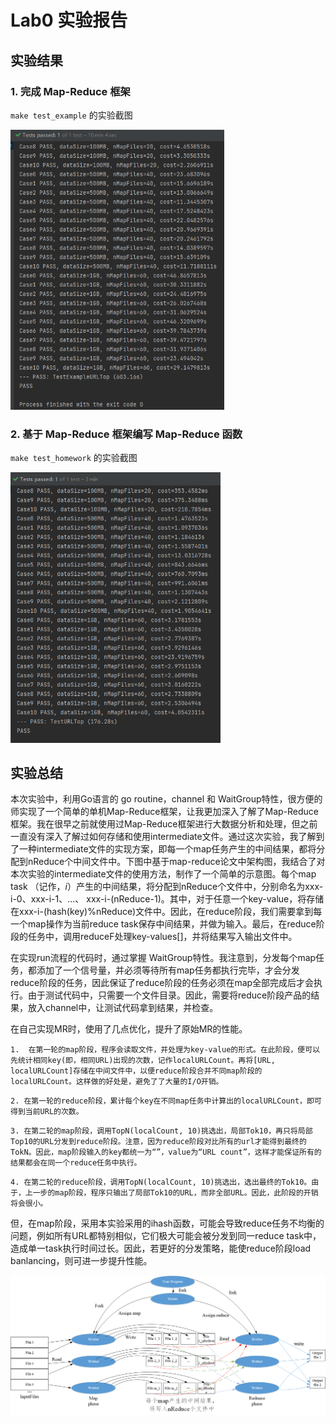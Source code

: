 # Lab0 实验报告

## 实验结果

### 1. 完成 Map-Reduce 框架

`make test_example` 的实验截图

<img src="images/未修改前.png" alt="未修改前" style="zoom: 67%;" />

### 2. 基于 Map-Reduce 框架编写 Map-Reduce 函数

`make test_homework` 的实验截图

<img src="images/修改后.png" alt="修改后" style="zoom: 67%;" />

## 实验总结

本次实验中，利用Go语言的 go routine，channel 和 WaitGroup特性，很方便的师实现了一个简单的单机Map-Reduce框架，让我更加深入了解了Map-Reduce框架。我在很早之前就使用过Map-Reduce框架进行大数据分析和处理，但之前一直没有深入了解过如何存储和使用intermediate文件。通过这次实验，我了解到了一种intermediate文件的实现方案，即每一个map任务产生的中间结果，都将分配到nReduce个中间文件中。下图中基于map-reduce论文中架构图，我结合了对本次实验的intermediate文件的使用方法，制作了一个简单的示意图。每个map task （记作，*i*）产生的中间结果，将分配到nReduce个文件中，分别命名为xxx-i-0、xxx-i-1、...、 xxx-i-(nReduce-1)。其中，对于任意一个key-value，将存储在xxx-i-(hash(key)%nReduce)文件中。因此，在reduce阶段，我们需要拿到每一个map操作为当前reduce task保存中间结果，并做为输入。最后，在reduce阶段的任务中，调用reduceF处理key-values[]，并将结果写入输出文件中。

在实现run流程的代码时，通过掌握 WaitGroup特性。我注意到，分发每个map任务，都添加了一个信号量，并必须等待所有map任务都执行完毕，才会分发reduce阶段的任务，因此保证了reduce阶段的任务必须在map全部完成后才会执行。由于测试代码中，只需要一个文件目录。因此，需要将reduce阶段产品的结果，放入channel中，让测试代码拿到结果，并检查。

在自己实现MR时，使用了几点优化，提升了原始MR的性能。

```
1.  在第一轮的map阶段，程序会读取文件，并处理为key-value的形式。在此阶段，便可以先统计相同key(即，相同URL)出现的次数，记作localURLCount。再将[URL, localURLCount]存储在中间文件中，以便reduce阶段合并不同map阶段的localURLCount。这样做的好处是，避免了了大量的I/O开销。
```

```
2. 在第一轮的reduce阶段，累计每个key在不同map任务中计算出的localURLCount，即可得到当前URL的次数。
```

```
3. 在第二轮的map阶段，调用TopN(localCount, 10)挑选出，局部Tok10，再只将局部Top10的URL分发到reduce阶段。注意，因为reduce阶段对比所有的url才能得到最终的TokN。因此，map阶段输入的key都统一为“”，value为“URL count”，这样才能保证所有的结果都会在同一个reduce任务中执行。
```

```
4. 在第二轮的reduce阶段，调用TopN(localCount, 10)挑选出，选出最终的Tok10。由于，上一步的map阶段，程序只输出了局部Tok10的URL，而非全部URL。因此，此阶段的开销将会很小。
```

但，在map阶段，采用本实验采用的ihash函数，可能会导致reduce任务不均衡的问题，例如所有URL都特别相似，它们极大可能会被分发到同一reduce task中，造成单一task执行时间过长。因此，若更好的分发策略，能使reduce阶段load banlancing，则可进一步提升性能。

![image-20220108210817007](images/image-20220108210817007.png)
